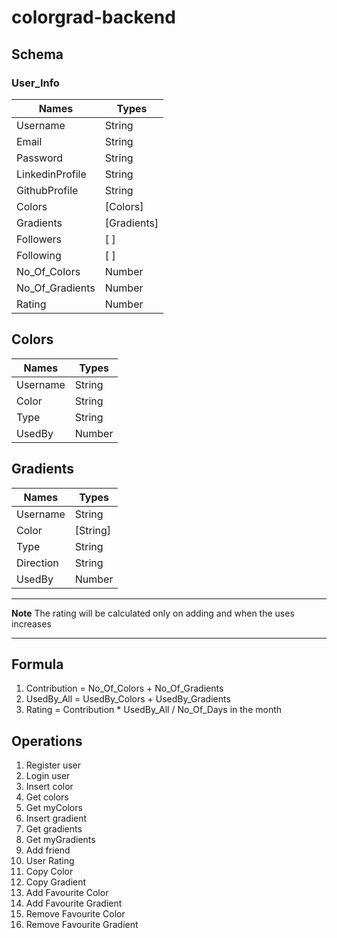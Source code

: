 # colorgrad-backend

## Schema

### User_Info

| Names           | Types       |
| --------------- | ----------- |
| Username        | String      |
| Email           | String      |
| Password        | String      |
| LinkedinProfile | String      |
| GithubProfile   | String      |
| Colors          | [Colors]    |
| Gradients       | [Gradients] |
| Followers       | [ ]         |
| Following       | [ ]         |
| No_Of_Colors    | Number      |
| No_Of_Gradients | Number      |
| Rating          | Number      |

## Colors

| Names    | Types  |
| -------- | ------ |
| Username | String |
| Color    | String |
| Type     | String |
| UsedBy   | Number |

## Gradients

| Names     | Types    |
| --------- | -------- |
| Username  | String   |
| Color     | [String] |
| Type      | String   |
| Direction | String   |
| UsedBy    | Number   |

---

**Note**
The rating will be calculated only on adding and when the uses increases

---

## Formula

1. Contribution = No_Of_Colors + No_Of_Gradients
2. UsedBy_All = UsedBy_Colors + UsedBy_Gradients
3. Rating = Contribution \* UsedBy_All / No_Of_Days in the month

## Operations

1. Register user
2. Login user
3. Insert color
4. Get colors
5. Get myColors
6. Insert gradient
7. Get gradients
8. Get myGradients
9. Add friend
10. User Rating
11. Copy Color
12. Copy Gradient
13. Add Favourite Color
14. Add Favourite Gradient
15. Remove Favourite Color
16. Remove Favourite Gradient
